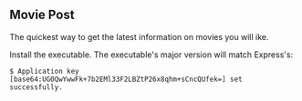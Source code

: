 
## Movie Post

  The quickest way to get the latest information on movies you will ike.

  Install the executable. The executable's major version will match Express's:

```huheuehue
$ Application key [base64:UG0QwYwwFk+7b2EMl33F2LBZtP26x8qhm+sCncQUfek=] set successfully.
```

